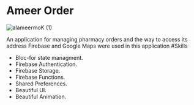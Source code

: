 # Ameer Order
![alameermoK (1)](https://user-images.githubusercontent.com/32362203/170329678-1a402a94-4a04-4555-a8d8-6ea97e82c8b1.jpg)

An application for managing pharmacy orders and the way to access its address Firebase and Google Maps were used in this application
#Skills 

- Bloc-for state managment.
- Firebase Authentication.
- Firebase Storage.
- Firebase Functions.
- Shared Preferences.
- Beautiful UI.
- Beautiful Animation.
